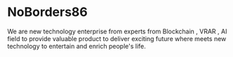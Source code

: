 # NoBorders86
We are new technology enterprise from experts from Blockchain , VRAR , AI field to provide valuable product to deliver exciting future where meets new technology to entertain and enrich people's life.
